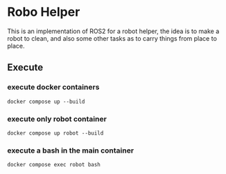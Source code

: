 # Robo Helper

This is an implementation of ROS2 for a robot helper, the idea is to make a robot to clean, and also some other tasks as to carry things from place to place.

## Execute

### execute docker containers

```docker compose up --build```

### execute only robot container

```docker compose up robot --build```

### execute a bash in the main container

```docker compose exec robot bash```
